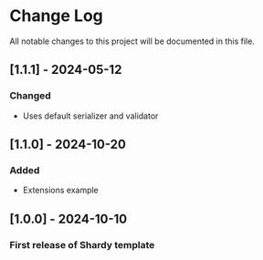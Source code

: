 # Change Log

All notable changes to this project will be documented in this file.

## [1.1.1] - 2024-05-12

### Changed
- Uses default serializer and validator

## [1.1.0] - 2024-10-20

### Added
- Extensions example

## [1.0.0] - 2024-10-10

### First release of Shardy template